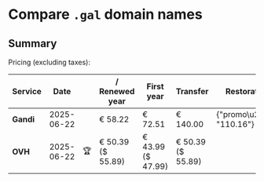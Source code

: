 # Compare `.gal` domain names

## Summary

Pricing (excluding taxes):

| Service | Date |  | / Renewed year | First year | Transfer | Restoration |
|--|--|--|--|--|--|--|
| **Gandi** | 2025-06-22 |  | € 58.22 | € 72.51 | € 140.00 | {"promo\u20ac": "110.16"} |
| **OVH** | 2025-06-22 | 🏆 | € 50.39<br>($ 55.89) | € 43.99<br>($ 47.99) | € 50.39<br>($ 55.89) |  |
